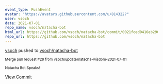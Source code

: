 ```yaml
---
event_type: PushEvent
avatar: "https://avatars.githubusercontent.com/u/814322?"
user: vsoch
date: 2021-07-01
repo_name: vsoch/natacha-bot
html_url: https://github.com/vsoch/natacha-bot/commit/0021fced0416eb296f61b2ff69891d3656ad18b7
repo_url: https://github.com/vsoch/natacha-bot
---
```


<a href='https://github.com/vsoch' target='_blank'>vsoch</a> pushed to <a href='https://github.com/vsoch/natacha-bot' target='_blank'>vsoch/natacha-bot</a>

<small>Merge pull request #29 from vsoch/update/natacha-wisdom-2021-07-01

Natacha Bot Speaks!</small>

<a href='https://github.com/vsoch/natacha-bot/commit/0021fced0416eb296f61b2ff69891d3656ad18b7' target='_blank'>View Commit</a>